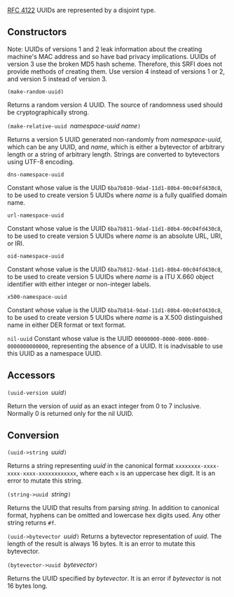 [RFC 4122](https://tools.ietf.org/html/rfc4122) UUIDs are represented by a disjoint type.

## Constructors

Note:  UUIDs of versions 1 and 2 leak information about the creating machine's MAC address
and so have bad privacy implications.  UUIDs of version 3 use the broken MD5 hash scheme.
Therefore, this SRFI does not provide methods of creating them.
Use version 4 instead of versions 1 or 2, and version 5 instead of version 3.

`(make-random-uuid)`

Returns a random version 4 UUID.
The source of randomness used should be cryptographically strong.

`(make-relative-uuid `*namespace-uuid name*`)`

Returns a version 5 UUID generated non-randomly from *namespace-uuid*,
which can be any UUID, and *name*, which is either a bytevector of
arbitrary length or a string of arbitrary length.  Strings are converted
to bytevectors using UTF-8 encoding.

`dns-namespace-uuid`

Constant whose value is the UUID `6ba7b810-9dad-11d1-80b4-00c04fd430c8`,
to be used to create version 5 UUIDs where *name* is a
fully qualified domain name.

`url-namespace-uuid`

Constant whose value is the UUID `6ba7b811-9dad-11d1-80b4-00c04fd430c8`,
to be used to create version 5 UUIDs where *name* is an
absolute URL, URI, or IRI.

`oid-namespace-uuid`

Constant whose value is the UUID `6ba7b812-9dad-11d1-80b4-00c04fd430c8`,
to be used to create version 5 UUIDs where *name* is a
ITU X.660 object identifier with either integer or non-integer labels.

`x500-namespace-uuid`

Constant whose value is the UUID `6ba7b814-9dad-11d1-80b4-00c04fd430c8`,
to be used to create version 5 UUIDs where *name* is a
X.500 distinguished name in either DER format or text format.

`nil-uuid`
Constant whose value is the UUID `00000000-0000-0000-0000-0000000000000`,
representing the absence of a UUID.  It is inadvisable to use this UUID
as a namespace UUID.

## Accessors

`(uuid-version `*uuid*`)`

Return the version of *uuid* as an exact integer from 0 to 7 inclusive.
Normally 0 is returned only for the nil UUID.

## Conversion

`(uuid->string `*uuid*`)`

Returns a string representing *uuid* in the canonical format
`xxxxxxxx-xxxx-xxxx-xxxx-xxxxxxxxxxxx`, where each `x` is an
uppercase hex digit.
It is an error to mutate this string.

`(string->uuid `*string*`)`

Returns the UUID that results from parsing *string*.  In
addition to canonical format, hyphens can be omitted and
lowercase hex digits used.  Any other string returns `#f`.

`(uuid->bytevector `*uuid*`)`
Returns a bytevector representation of *uuid*.
The length of the result is always 16 bytes.
It is an error to mutate this bytevector.

`(bytevector->uuid `*bytevector*`)`

Returns the UUID specified by *bytevector*.
It is an error if *bytevector* is not 16 bytes long.
